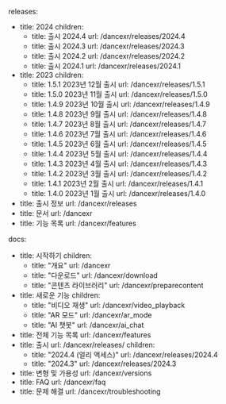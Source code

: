 releases:
  - title: 2024
    children:
    - title: 출시 2024.4
      url: /dancexr/releases/2024.4
    - title: 출시 2024.3
      url: /dancexr/releases/2024.3
    - title: 출시 2024.2
      url: /dancexr/releases/2024.2
    - title: 출시 2024.1
      url: /dancexr/releases/2024.1
  - title: 2023
    children:
    - title: 1.5.1 2023년 12월 출시
      url: /dancexr/releases/1.5.1
    - title: 1.5.0 2023년 11월 출시
      url: /dancexr/releases/1.5.0
    - title: 1.4.9 2023년 10월 출시
      url: /dancexr/releases/1.4.9
    - title: 1.4.8 2023년 9월 출시
      url: /dancexr/releases/1.4.8
    - title: 1.4.7 2023년 8월 출시
      url: /dancexr/releases/1.4.7
    - title: 1.4.6 2023년 7월 출시
      url: /dancexr/releases/1.4.6
    - title: 1.4.5 2023년 6월 출시
      url: /dancexr/releases/1.4.5
    - title: 1.4.4 2023년 5월 출시
      url: /dancexr/releases/1.4.4
    - title: 1.4.3 2023년 4월 출시
      url: /dancexr/releases/1.4.3
    - title: 1.4.2 2023년 3월 출시
      url: /dancexr/releases/1.4.2
    - title: 1.4.1 2023년 2월 출시
      url: /dancexr/releases/1.4.1
    - title: 1.4.0 2023년 1월 출시
      url: /dancexr/releases/1.4.0
  - title: 출시 정보
    url: /dancexr/releases
  - title: 문서
    url: /dancexr
  - title: 기능 목록
    url: /dancexr/features

docs:
  - title: 시작하기
    children:
      - title: "개요"
        url: /dancexr
      - title: "다운로드"
        url: /dancexr/download
      - title: "콘텐츠 라이브러리"
        url: /dancexr/preparecontent
  - title: 새로운 기능
    children:
      - title: "비디오 재생"
        url: /dancexr/video_playback
      - title: "AR 모드"
        url: /dancexr/ar_mode
      - title: "AI 챗봇"
        url: /dancexr/ai_chat
  - title: 전체 기능 목록
    url: /dancexr/features
  - title: 출시
    url: /dancexr/releases/
    children:
    - title: "2024.4 (얼리 액세스)"
      url: /dancexr/releases/2024.4
    - title: "2024.3"
      url: /dancexr/releases/2024.3
  - title: 변형 및 가용성
    url: /dancexr/versions
  - title: FAQ
    url: /dancexr/faq
  - title: 문제 해결
    url: /dancexr/troubleshooting